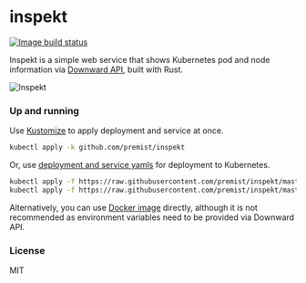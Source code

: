 inspekt
=======

[![Image build status](https://img.shields.io/docker/cloud/build/premist/inspekt.svg)](https://hub.docker.com/repository/docker/premist/inspekt/)

Inspekt is a simple web service that shows Kubernetes pod and node information via [Downward API](https://kubernetes.io/docs/tasks/inject-data-application/environment-variable-expose-pod-information/#the-downward-api), built with Rust.

![Inspekt](https://user-images.githubusercontent.com/291078/75115160-728f3c80-569f-11ea-8b7c-1198c9be219d.png)


### Up and running

Use [Kustomize](https://kustomize.io) to apply deployment and service at once.

```bash
kubectl apply -k github.com/premist/inspekt
```

Or, use [deployment and service yamls](deploy/) for deployment to Kubernetes.

```bash
kubectl apply -f https://raw.githubusercontent.com/premist/inspekt/master/deploy/deployment.yaml
kubectl apply -f https://raw.githubusercontent.com/premist/inspekt/master/deploy/service.yaml
```

Alternatively, you can use [Docker image](https://hub.docker.com/repository/docker/premist/inspekt) directly, although it is not recommended as environment variables need to be provided via Downward API.


### License

MIT
